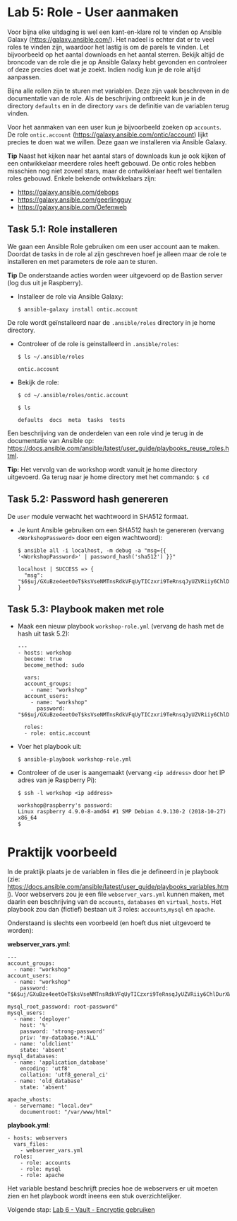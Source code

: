 # Lab 5: Role - User aanmaken
Voor bijna elke uitdaging is wel een kant-en-klare rol te vinden op Ansible Galaxy (https://galaxy.ansible.com/). Het nadeel is echter dat er te veel roles te vinden zijn, waardoor het lastig is om de parels te vinden. Let bijvoorbeeld op het aantal downloads en het aantal sterren. Bekijk altijd de broncode van de role die je op Ansible Galaxy hebt gevonden en controleer of deze precies doet wat je zoekt. Indien nodig kun je de role altijd aanpassen.

Bijna alle rollen zijn te sturen met variablen. Deze zijn vaak beschreven in de documentatie van de role. Als de beschrijving ontbreekt kun je in de directory ``defaults`` en in de directory ``vars`` de definitie van de variablen terug vinden.

Voor het aanmaken van een user kun je bijvoorbeeld zoeken op ``accounts``. De role ``ontic.account`` (https://galaxy.ansible.com/ontic/account)  lijkt precies te doen wat we willen. Deze gaan we installeren via Ansible Galaxy. 

**Tip** Naast het kijken naar het aantal stars of downloads kun je ook kijken of een ontwikkelaar meerdere roles heeft gebouwd. De ontic roles hebben misschien nog niet zoveel stars, maar de ontwikkelaar heeft wel tientallen roles gebouwd. Enkele bekende ontwikkelaars zijn:
* https://galaxy.ansible.com/debops
* https://galaxy.ansible.com/geerlingguy
* https://galaxy.ansible.com/Oefenweb

## Task 5.1: Role installeren

We gaan een Ansible Role gebruiken om een user account aan te maken. Doordat de tasks in de role al zijn geschreven hoef je alleen maar de role te installeren en met parameters de role aan te sturen.

**Tip** De onderstaande acties worden weer uitgevoerd op de Bastion server (log dus uit je Raspberry).

* Installeer de role via Ansible Galaxy:

  ``$ ansible-galaxy install ontic.account``

De role wordt geïnstalleerd naar de ``.ansible/roles`` directory in je home directory. 

* Controleer of de role is geinstalleerd in ``.ansible/roles``:

  ``$ ls ~/.ansible/roles``
  
  ```
  ontic.account
  ```  

* Bekijk de role:

  ``$ cd ~/.ansible/roles/ontic.account``
  
  ``$ ls``
  
  ```
  defaults  docs  meta  tasks  tests
  ```
  
Een beschrijving van de onderdelen van een role vind je terug in de documentatie van Ansible op: https://docs.ansible.com/ansible/latest/user_guide/playbooks_reuse_roles.html.

**Tip:** Het vervolg van de workshop wordt vanuit je home directory uitgevoerd. Ga terug naar je home directory met het commando: ``$ cd``

## Task 5.2: Password hash genereren
De ``user`` module verwacht het wachtwoord in SHA512 formaat. 

* Je kunt Ansible gebruiken om een SHA512 hash te genereren (vervang ``<WorkshopPassword>`` door een eigen wachtwoord):

  ``$ ansible all -i localhost, -m debug -a "msg={{ '<WorkshopPassword>' | password_hash('sha512') }}"``

  ```
  localhost | SUCCESS => {
    "msg": "$6$uj/GXuBze4eetOeT$ksVseNMTnsRdkVFqUyTICzxri9TeRnsqJyUZVRiiy6ChlDurXWsTkAOdPuSNOPJtPNnzkmrXzfx753hglmH5M/"
  }
  ```

## Task 5.3: Playbook maken met role

* Maak een nieuw playbook ``workshop-role.yml`` (vervang de hash met de hash uit task 5.2):

  ```
  ---
  - hosts: workshop
    become: true
    become_method: sudo

    vars:
    account_groups:
      - name: "workshop"
    account_users:
      - name: "workshop"
        password: "$6$uj/GXuBze4eetOeT$ksVseNMTnsRdkVFqUyTICzxri9TeRnsqJyUZVRiiy6ChlDurXWsTkAOdPuSNOPJtPNnzkmrXzfx753hglmH5M/"

    roles:
    - role: ontic.account
  ```

* Voer het playbook uit:

  ``$ ansible-playbook workshop-role.yml``
  
* Controleer of de user is aangemaakt (vervang ``<ip address>`` door het IP adres van je Raspberry Pi):

  ``$ ssh -l workshop <ip address>``
  
  ```
  workshop@raspberry's password: 
  Linux raspberry 4.9.0-8-amd64 #1 SMP Debian 4.9.130-2 (2018-10-27) x86_64
  $
  ```

# Praktijk voorbeeld
In de praktijk plaats je de variablen in files die je defineerd in je playbook (zie: https://docs.ansible.com/ansible/latest/user_guide/playbooks_variables.html). Voor webservers zou je een file ``webserver_vars.yml`` kunnen maken, met daarin een beschrijving van de ``accounts``, ``databases`` en ``virtual_hosts``. Het playbook zou dan (fictief) bestaan uit 3 roles: ``accounts``,``mysql`` en ``apache``.

Onderstaand is slechts een voorbeeld (en hoeft dus niet uitgevoerd te worden):

**webserver_vars.yml**:

```
---
account_groups:
  - name: "workshop"
account_users:
  - name: "workshop"
    password: "$6$uj/GXuBze4eetOeT$ksVseNMTnsRdkVFqUyTICzxri9TeRnsqJyUZVRiiy6ChlDurXWsTkAOdPuSNOPJtPNnzkmrXzfx753hglmH5M/"

mysql_root_password: root-password"
mysql_users:
  - name: 'deployer'
    host: '%'
    password: 'strong-password'
    priv: 'my-database.*:ALL'
  - name: 'oldclient'
    state: 'absent'
mysql_databases:
  - name: 'application_database'
    encoding: 'utf8'
    collation: 'utf8_general_ci'
  - name: 'old_database'
    state: 'absent'

apache_vhosts:
  - servername: "local.dev"
    documentroot: "/var/www/html"
```

**playbook.yml**:

```
- hosts: webservers
  vars_files:
    - webserver_vars.yml
  roles:
    - role: accounts
    - role: mysql
    - role: apache
```

Het variable bestand beschrijft precies hoe de webservers er uit moeten zien en het playbook wordt ineens een stuk overzichtelijker.
  
Volgende stap: [Lab 6 - Vault - Encryptie gebruiken](/labs/06_NL_vault.md)
